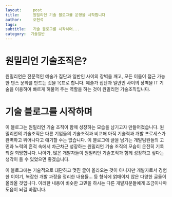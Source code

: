 ```yaml
---
layout:     post
title:      원밀리언 기술 블로그를 운영을 시작합니다
author:     오현석
tags:
subtitle:  	기술 블로그를 시작하며...
category:  기술일반
---
```

<!-- Start Writing Below in Markdown -->

# 원밀리언 기술조직은?

원밀리언은 전문적인 예술가 집단과 일반인 사이의 장벽을 깨고, 모든 이들이 접근 가능한 댄스 문화를 만드는 것을 목표로 합니다.
예술가 집단과 일반인 사이의 장벽을 IT 기술을 이용하여 빠르게 허물어 주는 역할을 하는 것이 원밀리언 기술조직입니다.

# 기술 블로그를 시작하며

이 블로그는 원밀리언 기술 조직이 함께 성장하는 모습을 남기고자 만들어졌습니다.
원밀리언의 기술조직은 다른 기업들의 기술조직과 비교해 아직 기술력과 개발 프로세스가 완벽하고 뛰어나다고 얘기할 수는 없습니다.
이 블로그에 글을 남기는 개발팀원들의 고민과 노력의 흔적 속에서 차근차근 성장하는 원밀리언 기술 조직의 모습이 온전히 기록되길 희망합니다.
나아가, 많은 개발자들이 원밀리언 기술조직과 함께 성장하고 싶다는 생각이 들 수 있었으면 좋겠습니다.

이 블로그에는 기술적으로 대단하고 멋진 글이 올라오는 것이 아니지만
개발자로서 경험한 이야기, 복잡한 개발 과정을 정리한 내용들... 등 형식에 얽매이지 않은 다양한 글들이 올라올 것입니다.
이러한 내용이 비슷한 고민을 하시는 다른 개발자분들에게 조금이나마 도움이 되길 바랍니다.